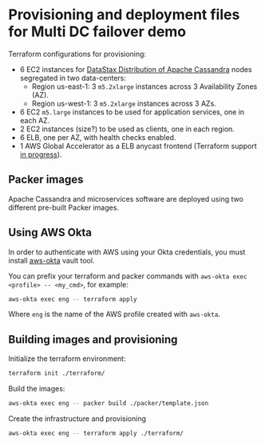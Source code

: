 # Provisioning and deployment files for Multi DC failover demo

Terraform configurations for provisioning:

- 6 EC2 instances for [DataStax Distribution of Apache Cassandra][ddac] nodes segregated in two data-centers:
    - Region us-east-1: 3 `m5.2xlarge` instances across 3 Availability Zones (AZ). 
    - Region us-west-1: 3 `m5.2xlarge` instances across 3 AZs.
- 6 EC2 `m5.large` instances to be used for application services, one in each AZ.
- 2 EC2 instances (size?) to be used as clients, one in each region. 
- 6 ELB, one per AZ, with health checks enabled.
- 1 AWS Global Accelerator as a ELB anycast frontend (Terraform support [in progress][terraform_aws_ga]).

## Packer images

Apache Cassandra and microservices software are deployed using two different pre-built Packer images.

## Using AWS Okta

In order to authenticate with AWS using your Okta credentials, you must install [aws-okta][aws-okta] vault tool.

You can prefix your terraform and packer commands with `aws-okta exec <profile> -- <my_cmd>`, for example:

```bash
aws-okta exec eng -- terraform apply
```

Where `eng` is the name of the AWS profile created with `aws-okta`.

## Building images and provisioning

Initialize the terraform environment:

```bash
terraform init ./terraform/
```

Build the images:

```bash
aws-okta exec eng -- packer build ./packer/template.json
```

Create the infrastructure and provisioning

```bash
aws-okta exec eng -- terraform apply ./terraform/
```

[ddac]: https://www.datastax.com/products/datastax-distribution-of-apache-cassandra
[terraform_aws_ga]: https://github.com/terraform-providers/terraform-provider-aws/pull/8328
[aws-okta]: https://github.com/segmentio/aws-okta